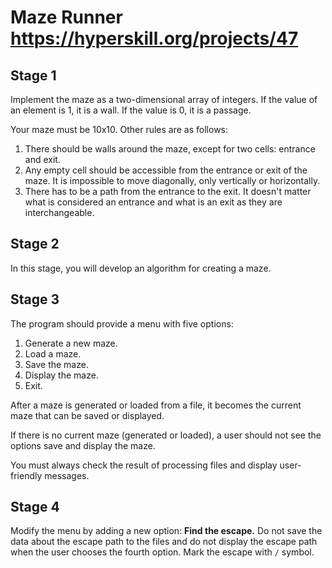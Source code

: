 # Maze Runner https://hyperskill.org/projects/47

## Stage 1
Implement the maze as a two-dimensional array of integers. If the value of an element is 1, it is a wall. If the value is 0, it is a passage.

Your maze must be 10x10. Other rules are as follows:

1. There should be walls around the maze, except for two cells: entrance and exit.
2. Any empty cell should be accessible from the entrance or exit of the maze. It is impossible to move diagonally, only vertically or horizontally.
3. There has to be a path from the entrance to the exit. It doesn't matter what is considered an entrance and what is an exit as they are interchangeable.

## Stage 2
In this stage, you will develop an algorithm for creating a maze.

## Stage 3
The program should provide a menu with five options:

1. Generate a new maze.
2. Load a maze.
3. Save the maze.
4. Display the maze.
5. Exit.

After a maze is generated or loaded from a file, it becomes the current maze that can be saved or displayed.

If there is no current maze (generated or loaded), a user should not see the options save and display the maze.

You must always check the result of processing files and display user-friendly messages.

## Stage 4
Modify the menu by adding a new option: **Find the escape.**
Do not save the data about the escape path to the files and do not display the escape path when the user chooses the fourth option. Mark the escape with `/` symbol.